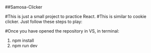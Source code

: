 ##Samosa-Clicker

#This is just a small project to practice React.
#This is similar to cookie clicker. Just follow these steps to play:

#Once you have opened the repository in VS, in terminal:
1) npm install
2) npm run dev
